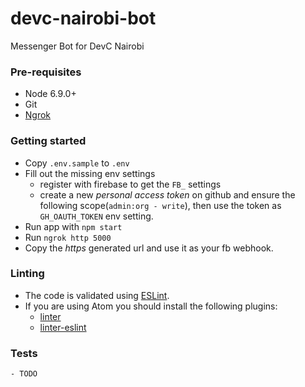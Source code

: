 # devc-nairobi-bot

Messenger Bot for DevC Nairobi

### Pre-requisites

  - Node 6.9.0+
  - Git
  - [Ngrok](https://ngrok.com)

### Getting started

  - Copy `.env.sample` to `.env`
  - Fill out the missing env settings
      * register with firebase to get the `FB_` settings
      * create a new _personal access token_ on github and ensure the following scope(`admin:org - write`), then use the token as `GH_OAUTH_TOKEN` env setting.
  - Run app with `npm start`
  - Run `ngrok http 5000`
  - Copy the *https* generated url and use it as your fb webhook.

### Linting

  - The code is validated using [ESLint](http://eslint.org/).
  - If you are using Atom you should install the following plugins:
      * [linter](https://atom.io/packages/linter)
      * [linter-eslint](https://atom.io/packages/linter-eslint)


### Tests

    - TODO
  
